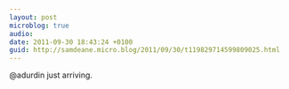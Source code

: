 ```yaml
---
layout: post
microblog: true
audio: 
date: 2011-09-30 18:43:24 +0100
guid: http://samdeane.micro.blog/2011/09/30/t119829714599809025.html
---
```

@adurdin just arriving.
